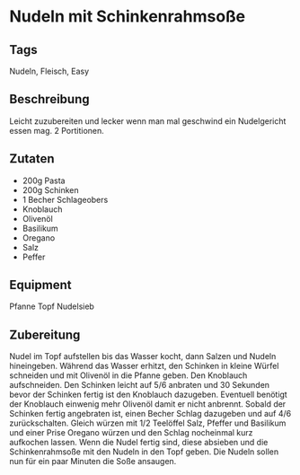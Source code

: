 # Nudeln mit Schinkenrahmsoße

## Tags

Nudeln, Fleisch, Easy

## Beschreibung

Leicht zuzubereiten und lecker wenn man mal geschwind ein Nudelgericht essen mag.
2 Portitionen.

## Zutaten

- 200g Pasta
- 200g Schinken
- 1 Becher Schlageobers
- Knoblauch
- Olivenöl
- Basilikum
- Oregano
- Salz
- Peffer

## Equipment

Pfanne
Topf
Nudelsieb

## Zubereitung

Nudel im Topf aufstellen bis das Wasser kocht, dann Salzen und Nudeln hineingeben.
Während das Wasser erhitzt, den Schinken in kleine Würfel schneiden und mit Olivenöl in die Pfanne geben.
Den Knoblauch aufschneiden.
Den Schinken leicht auf 5/6 anbraten und 30 Sekunden bevor der Schinken fertig ist den Knoblauch dazugeben.
Eventuell benötigt der Knoblauch einwenig mehr Olivenöl damit er nicht anbrennt.
Sobald der Schinken fertig angebraten ist, einen Becher Schlag dazugeben und auf 4/6 zurückschalten.
Gleich würzen mit 1/2 Teelöffel Salz, Pfeffer und Basilikum und einer Prise Oregano würzen und den Schlag nocheinmal kurz aufkochen lassen.
Wenn die Nudel fertig sind, diese absieben und die Schinkenrahmsoße mit den Nudeln in den Topf geben.
Die Nudeln sollen nun für ein paar Minuten die Soße ansaugen.